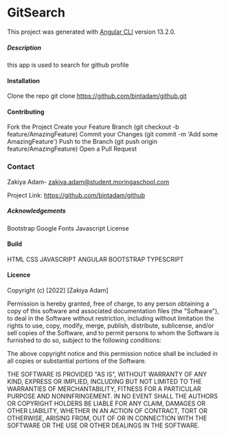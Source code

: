 # GitSearch

This project was generated with [Angular CLI](https://github.com/angular/angular-cli) version 13.2.0.

##### Description
this app is used to search for github profile 

#### Installation
Clone the repo
git clone https://github.com/bintadam/github.git

#### Contributing
Fork the Project
Create your Feature Branch (git checkout -b feature/AmazingFeature)
Commit your Changes (git commit -m 'Add some AmazingFeature')
Push to the Branch (git push origin feature/AmazingFeature)
Open a Pull Request
### Contact
Zakiya Adam- zakiya.adam@student.moringaschool.com

Project Link: https://github.com/bintadam/github
##### Acknowledgements
Bootstrap
Google Fonts
Javascript
License

#### Build
HTML
CSS
JAVASCRIPT
ANGULAR
BOOTSTRAP
TYPESCRIPT

#### Licence

Copyright (c) [2022] [Zakiya Adam]

Permission is hereby granted, free of charge, to any person obtaining a copy
of this software and associated documentation files (the "Software"), to deal
in the Software without restriction, including without limitation the rights
to use, copy, modify, merge, publish, distribute, sublicense, and/or sell
copies of the Software, and to permit persons to whom the Software is
furnished to do so, subject to the following conditions:

The above copyright notice and this permission notice shall be included in all
copies or substantial portions of the Software.

THE SOFTWARE IS PROVIDED "AS IS", WITHOUT WARRANTY OF ANY KIND, EXPRESS OR
IMPLIED, INCLUDING BUT NOT LIMITED TO THE WARRANTIES OF MERCHANTABILITY,
FITNESS FOR A PARTICULAR PURPOSE AND NONINFRINGEMENT. IN NO EVENT SHALL THE
AUTHORS OR COPYRIGHT HOLDERS BE LIABLE FOR ANY CLAIM, DAMAGES OR OTHER
LIABILITY, WHETHER IN AN ACTION OF CONTRACT, TORT OR OTHERWISE, ARISING FROM,
OUT OF OR IN CONNECTION WITH THE SOFTWARE OR THE USE OR OTHER DEALINGS IN THE
SOFTWARE.
